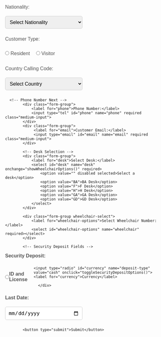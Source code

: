 <html lang="en">
<head>
    <meta charset="UTF-8">
    <meta name="viewport" content="width=device-width, initial-scale=1.0">
    <title>DM Wheelchair Registration Form</title>
    <style>
        /* Same styling as before */

        body {
            font-family: 'Arial', sans-serif;
            background-color: #f4f7fa;
            margin: 0;
            padding: 0;
        }

        .container {
            width: 60%;
            margin: 0 auto;
            background-color: #ffffff;
            padding: 20px;
            border-radius: 10px;
            box-shadow: 0 4px 8px rgba(0, 0, 0, 0.1);
            margin-top: 50px;
        }

        h2 {
            text-align: center;
            color: red;
            font-size: 24px;
            margin-bottom: 20px;
            text-shadow: 2px 2px 4px rgba(0, 0, 0, 0.7);
        }

        label {
            font-size: 16px;
            margin: 10px 0;
            color: #555;
            display: block;
        }

        input, select, button {
            padding: 10px;
            margin: 10px 0;
            border-radius: 5px;
            border: 1px solid #ccc;
            font-size: 16px;
        }

        .medium-input {
            width: 50%;
            display: inline-block;
        }

        input[type="radio"] {
            width: auto;
            margin-right: 10px;
        }

        .form-group {
            margin-bottom: 20px;
        }

        .radio-group {
            display: flex;
            align-items: center;
        }

        .radio-group label {
            margin-right: 20px;
        }

        button {
            background-color: #007bff;
            color: white;
            border: none;
            cursor: pointer;
            font-size: 18px;
            transition: background-color 0.3s;
        }

        button:hover {
            background-color: #0056b3;
        }

        .form-group select {
            width: auto;
            display: inline-block;
            width: 50%;
        }

        .form-group input[type="file"] {
            padding: 5px;
        }

        .hidden {
            display: none;
        }

        .form-section {
            margin-bottom: 20px;
        }

        .form-section label {
            font-weight: bold;
        }

        .wheelchair-select {
            display: inline-block;
            width: 100%;
            padding: 10px;
        }

        .wheelchair-select select {
            width: 50%;
        }

        .footer {
            text-align: center;
            font-size: 14px;
            color: #777;
            margin-top: 40px;
        }

        /* Media Queries for Responsiveness */
        @media (max-width: 768px) {
            .container {
                width: 90%;
            }

            h2 {
                font-size: 20px;
            }

            .medium-input {
                width: 100%;
                display: block;
            }

            .form-group select, .form-group input {
                width: 100%;
            }

            button {
                width: 100%;
            }

            .form-group input[type="file"] {
                width: 100%;
            }

            .wheelchair-select select {
                width: 100%;
            }
        }

        @media (max-width: 480px) {
            h2 {
                font-size: 18px;
            }

            label {
                font-size: 14px;
            }

            input, select, button {
                font-size: 14px;
            }

            .medium-input {
                width: 100%;
            }

            .form-group select, .form-group input {
                font-size: 14px;
            }

            .radio-group label {
                font-size: 14px;
            }

            button {
                font-size: 16px;
            }
        }
    </style>
    <script>

        function showWheelchairOptions() {
            var desk = document.getElementById("desk").value;
            var wheelchairSelect = document.getElementById("wheelchair-options");
            wheelchairSelect.innerHTML = ""; // Clear current options

            var wheelchairOptions = {
                "BA": ["1", "2", "3"],
                "F": ["4", "5", "6"],
                "H": ["7", "8", "9"],
                "GA": ["10", "11"],
                "GD": ["12", "13"]
            };

            if (wheelchairOptions[desk]) {
                wheelchairOptions[desk].forEach(function(option) {
                    var optionElement = document.createElement("option");
                    optionElement.value = option;
                    optionElement.textContent = "Wheelchair " + option;
                    wheelchairSelect.appendChild(optionElement);
                });
            }
        }

        function toggleSecurityDepositOptions() {
            var selectedDeposit = document.querySelector('input[name="deposit-type"]:checked').value;
            document.getElementById("id-fields").style.display = "none";
            document.getElementById("cash-fields").style.display = "none";
            document.getElementById("handed-over-fields").style.display = "none";

            if (selectedDeposit === "id-license") {
                document.getElementById("id-fields").style.display = "block";
            } else if (selectedDeposit === "cash") {
                document.getElementById("cash-fields").style.display = "block";
            } else if (selectedDeposit === "security") {
                document.getElementById("handed-over-fields").style.display = "block";
            }
        }

        // Call the functions when the page is loaded to ensure that hidden fields are correctly initialized
        window.onload = function() {
            toggleSecurityDepositOptions();
        };
    </script>
</head>
<body>
    <div class="container">
        <h2>DM Wheelchair Registration Form</h2>
        <form action="https://script.google.com/macros/s/AKfycbzQjq6dI5bcaTYfaFxiyC5YFMMApS6KomOEAWjtQWRl3584QucI1FybQ6camIoGOB3c/exec" method="POST" enctype="multipart/form-data" onsubmit="return confirmSubmission()">
           
            <!-- Customer Name First -->
            <div class="form-group">
                <label for="customer-name">Customer Name:</label>
                <input type="text" id="customer-name" name="customer-name" required class="medium-input">
            </div>

     <title>Searchable Nationality Dropdown</title>
  <link href="https://cdn.jsdelivr.net/npm/select2@4.1.0-rc.0/dist/css/select2.min.css" rel="stylesheet" />
  <style>
    body {
      font-family: Arial, sans-serif;
      padding: 20px;
    }
    .form-group {
      margin-bottom: 15px;
    }
  </style>
<body>

    
<html lang="en">
<head>
  <meta charset="UTF-8">
  <meta name="viewport" content="width=device-width, initial-scale=1.0"> <!-- Added for mobile responsiveness -->
  <title>Searchable Nationality Dropdown</title>

  <!-- Select2 CSS -->
  <link href="https://cdn.jsdelivr.net/npm/select2@4.1.0-rc.0/dist/css/select2.min.css" rel="stylesheet" />

  <style>
  body {
    font-family: Arial, sans-serif;
    padding: 20px;
  }
  .form-group {
    margin-bottom: 15px;
  }

  /* Default: Mobile view */
  #nationality {
    width: 100%;
  }

  /* Laptop/Desktop view (768px and above) */
  @media (min-width: 768px) {
    #nationality {
      width: 50%;
    }
  }
</style>

</head>
<body>

  <div class="form-group">
    <label for="nationality">Nationality:</label>
    <select id="nationality" name="nationality" required>
      <option value="" disabled selected>Select Nationality</option>
      <option value="Bahrain">Bahrain</option>
      <option value="Kuwait">Kuwait</option>
      <option value="Oman">Oman</option>
      <option value="Qatar">Qatar</option>
      <option value="Saudi Arabia">Saudi Arabia</option>
      <option value="United Arab Emirates">United Arab Emirates</option>
      <option value="Afghanistan">Afghanistan</option>
      <option value="Albania">Albania</option>
      <option value="Algeria">Algeria</option>
      <option value="Andorra">Andorra</option>
      <option value="Angola">Angola</option>
      <option value="Antigua and Barbuda">Antigua and Barbuda</option>
      <option value="Argentina">Argentina</option>
      <option value="Armenia">Armenia</option>
      <option value="Australia">Australia</option>
      <option value="Austria">Austria</option>
      <option value="Azerbaijan">Azerbaijan</option>
      <option value="Bahamas">Bahamas</option>
      <option value="Bangladesh">Bangladesh</option>
      <option value="Barbados">Barbados</option>
      <option value="Belarus">Belarus</option>
      <option value="Belgium">Belgium</option>
      <option value="Belize">Belize</option>
      <option value="Benin">Benin</option>
      <option value="Bhutan">Bhutan</option>
      <option value="Bolivia">Bolivia</option>
      <option value="Bosnia and Herzegovina">Bosnia and Herzegovina</option>
      <option value="Botswana">Botswana</option>
      <option value="Brazil">Brazil</option>
      <option value="Brunei">Brunei</option>
      <option value="Bulgaria">Bulgaria</option>
      <option value="Burkina Faso">Burkina Faso</option>
      <option value="Burundi">Burundi</option>
      <option value="Cabo Verde">Cabo Verde</option>
      <option value="Cambodia">Cambodia</option>
      <option value="Cameroon">Cameroon</option>
      <option value="Canada">Canada</option>
      <option value="Central African Republic">Central African Republic</option>
      <option value="Chad">Chad</option>
      <option value="Chile">Chile</option>
      <option value="China">China</option>
      <option value="Colombia">Colombia</option>
      <option value="Comoros">Comoros</option>
      <option value="Congo">Congo</option>
      <option value="Congo, Democratic Republic of the">Congo, Democratic Republic of the</option>
      <option value="Costa Rica">Costa Rica</option>
      <option value="Croatia">Croatia</option>
      <option value="Cuba">Cuba</option>
      <option value="Cyprus">Cyprus</option>
      <option value="Czech Republic">Czech Republic</option>
      <option value="Denmark">Denmark</option>
      <option value="Djibouti">Djibouti</option>
      <option value="Dominica">Dominica</option>
      <option value="Dominican Republic">Dominican Republic</option>
      <option value="Ecuador">Ecuador</option>
      <option value="Egypt">Egypt</option>
      <option value="El Salvador">El Salvador</option>
      <option value="Equatorial Guinea">Equatorial Guinea</option>
      <option value="Eritrea">Eritrea</option>
      <option value="Estonia">Estonia</option>
      <option value="Eswatini">Eswatini</option>
      <option value="Ethiopia">Ethiopia</option>
      <option value="Fiji">Fiji</option>
      <option value="Finland">Finland</option>
      <option value="France">France</option>
      <option value="Gabon">Gabon</option>
      <option value="Gambia">Gambia</option>
      <option value="Georgia">Georgia</option>
      <option value="Germany">Germany</option>
      <option value="Ghana">Ghana</option>
      <option value="Greece">Greece</option>
      <option value="Grenada">Grenada</option>
      <option value="Guatemala">Guatemala</option>
      <option value="Guinea">Guinea</option>
      <option value="Guinea-Bissau">Guinea-Bissau</option>
      <option value="Guyana">Guyana</option>
      <option value="Haiti">Haiti</option>
      <option value="Honduras">Honduras</option>
      <option value="Hungary">Hungary</option>
      <option value="Iceland">Iceland</option>
      <option value="India">India</option>
      <option value="Indonesia">Indonesia</option>
      <option value="Iran">Iran</option>
      <option value="Iraq">Iraq</option>
      <option value="Ireland">Ireland</option>
      <option value="Israel">Israel</option>
      <option value="Italy">Italy</option>
      <option value="Jamaica">Jamaica</option>
      <option value="Japan">Japan</option>
      <option value="Jordan">Jordan</option>
      <option value="Kazakhstan">Kazakhstan</option>
      <option value="Kenya">Kenya</option>
      <option value="Kiribati">Kiribati</option>
      <option value="Korea, North">Korea, North</option>
      <option value="Korea, South">Korea, South</option>
      <option value="Kyrgyzstan">Kyrgyzstan</option>
      <option value="Laos">Laos</option>
      <option value="Latvia">Latvia</option>
      <option value="Lebanon">Lebanon</option>
      <option value="Lesotho">Lesotho</option>
      <option value="Liberia">Liberia</option>
      <option value="Libya">Libya</option>
      <option value="Liechtenstein">Liechtenstein</option>
      <option value="Lithuania">Lithuania</option>
      <option value="Luxembourg">Luxembourg</option>
      <option value="Madagascar">Madagascar</option>
      <option value="Malawi">Malawi</option>
      <option value="Malaysia">Malaysia</option>
      <option value="Maldives">Maldives</option>
      <option value="Mali">Mali</option>
      <option value="Malta">Malta</option>
      <option value="Marshall Islands">Marshall Islands</option>
      <option value="Mauritania">Mauritania</option>
      <option value="Mauritius">Mauritius</option>
      <option value="Mexico">Mexico</option>
      <option value="Micronesia">Micronesia</option>
      <option value="Moldova">Moldova</option>
      <option value="Monaco">Monaco</option>
      <option value="Mongolia">Mongolia</option>
      <option value="Montenegro">Montenegro</option>
      <option value="Morocco">Morocco</option>
      <option value="Mozambique">Mozambique</option>
      <option value="Myanmar">Myanmar</option>
      <option value="Namibia">Namibia</option>
      <option value="Nauru">Nauru</option>
      <option value="Nepal">Nepal</option>
      <option value="Netherlands">Netherlands</option>
      <option value="New Zealand">New Zealand</option>
      <option value="Nicaragua">Nicaragua</option>
      <option value="Niger">Niger</option>
      <option value="Nigeria">Nigeria</option>
      <option value="North Macedonia">North Macedonia</option>
      <option value="Norway">Norway</option>
      <option value="Pakistan">Pakistan</option>
      <option value="Palau">Palau</option>
      <option value="Panama">Panama</option>
      <option value="Papua New Guinea">Papua New Guinea</option>
      <option value="Paraguay">Paraguay</option>
      <option value="Peru">Peru</option>
      <option value="Philippines">Philippines</option>
      <option value="Poland">Poland</option>
      <option value="Portugal">Portugal</option>
      <option value="Romania">Romania</option>
      <option value="Russia">Russia</option>
      <option value="Rwanda">Rwanda</option>
      <option value="Saint Kitts and Nevis">Saint Kitts and Nevis</option>
      <option value="Saint Lucia">Saint Lucia</option>
      <option value="Saint Vincent and the Grenadines">Saint Vincent and the Grenadines</option>
      <option value="Samoa">Samoa</option>
      <option value="San Marino">San Marino</option>
      <option value="Sao Tome and Principe">Sao Tome and Principe</option>
      <option value="Senegal">Senegal</option>
      <option value="Serbia">Serbia</option>
      <option value="Seychelles">Seychelles</option>
      <option value="Sierra Leone">Sierra Leone</option>
      <option value="Singapore">Singapore</option>
      <option value="Slovakia">Slovakia</option>
      <option value="Slovenia">Slovenia</option>
      <option value="Solomon Islands">Solomon Islands</option>
      <option value="Somalia">Somalia</option>
      <option value="South Africa">South Africa</option>
      <option value="South Korea">South Korea</option>
      <option value="South Sudan">South Sudan</option>
      <option value="Spain">Spain</option>
      <option value="Sri Lanka">Sri Lanka</option>
      <option value="Sudan">Sudan</option>
      <option value="Suriname">Suriname</option>
      <option value="Sweden">Sweden</option>
      <option value="Switzerland">Switzerland</option>
      <option value="Syria">Syria</option>
      <option value="Taiwan">Taiwan</option>
      <option value="Tajikistan">Tajikistan</option>
      <option value="Tanzania">Tanzania</option>
      <option value="Thailand">Thailand</option>
      <option value="Togo">Togo</option>
      <option value="Tonga">Tonga</option>
      <option value="Trinidad and Tobago">Trinidad and Tobago</option>
      <option value="Tunisia">Tunisia</option>
      <option value="Turkey">Turkey</option>
      <option value="Turkmenistan">Turkmenistan</option>
      <option value="Tuvalu">Tuvalu</option>
      <option value="Uganda">Uganda</option>
      <option value="Ukraine">Ukraine</option>
      <option value="United Kingdom">United Kingdom</option>
      <option value="United States">United States</option>
      <option value="Uruguay">Uruguay</option>
      <option value="Uzbekistan">Uzbekistan</option>
      <option value="Vanuatu">Vanuatu</option>
      <option value="Vatican City">Vatican City</option>
      <option value="Venezuela">Venezuela</option>
      <option value="Vietnam">Vietnam</option>
      <option value="Yemen">Yemen</option>
      <option value="Zambia">Zambia</option>
      <option value="Zimbabwe">Zimbabwe</option>
    </select>
  </div>

  <!-- jQuery -->
  <script src="https://code.jquery.com/jquery-3.6.0.min.js"></script>
  <!-- Select2 JS -->
  <script src="https://cdn.jsdelivr.net/npm/select2@4.1.0-rc.0/dist/js/select2.min.js"></script>

  <script>
    $(document).ready(function() {
      $('#nationality').select2({
        placeholder: "Select Nationality"
      });
    });
  </script>

</body>


<div class="form-group">
    <label for="customer-type">Customer Type:</label>
    <div class="radio-group">
        <label><input type="radio" name="customer-type" value="Resident" required> Resident</label>
        <label><input type="radio" name="customer-type" value="Visitor" required> Visitor</label>
    </div>
</div>

<!-- Nationality Dropdown with Country Calling Codes -->
<div class="form-group">
    <label for="country_code">Country Calling Code:</label>
    <select id="country_code" name="country_code" required>
        <option value="" disabled selected>Select Country</option>

        <!-- GCC Countries -->
        <option value="+973">Bahrain (+973)</option>
        <option value="+965">Kuwait (+965)</option>
        <option value="+968">Oman (+968)</option>
        <option value="+974">Qatar (+974)</option>
        <option value="+966">Saudi Arabia (+966)</option>
        <option value="+971">United Arab Emirates (+971)</option>

        <!-- Other Countries (A to Z) -->
        <option value="+93">Afghanistan (+93)</option>
        <option value="+355">Albania (+355)</option>
        <option value="+213">Algeria (+213)</option>
        <option value="+376">Andorra (+376)</option>
        <option value="+244">Angola (+244)</option>
        <option value="+1264">Anguilla (+1264)</option>
        <option value="+672">Antarctica (+672)</option>
        <option value="+1268">Antigua and Barbuda (+1268)</option>
        <option value="+54">Argentina (+54)</option>
        <option value="+374">Armenia (+374)</option>
        <option value="+297">Aruba (+297)</option>
        <option value="+61">Australia (+61)</option>
        <option value="+43">Austria (+43)</option>
        <option value="+994">Azerbaijan (+994)</option>
        <option value="+242">Bahamas (+242)</option>
        <option value="+973">Bahrain (+973)</option>
        <option value="+880">Bangladesh (+880)</option>
        <option value="+1246">Barbados (+1246)</option>
        <option value="+375">Belarus (+375)</option>
        <option value="+32">Belgium (+32)</option>
        <option value="+501">Belize (+501)</option>
        <option value="+229">Benin (+229)</option>
        <option value="+975">Bhutan (+975)</option>
        <option value="+591">Bolivia (+591)</option>
        <option value="+387">Bosnia and Herzegovina (+387)</option>
        <option value="+267">Botswana (+267)</option>
        <option value="+55">Brazil (+55)</option>
        <option value="+673">Brunei (+673)</option>
        <option value="+359">Bulgaria (+359)</option>
        <option value="+226">Burkina Faso (+226)</option>
        <option value="+257">Burundi (+257)</option>
        <option value="+855">Cambodia (+855)</option>
        <option value="+237">Cameroon (+237)</option>
        <option value="+1">Canada (+1)</option>
        <option value="+238">Cape Verde (+238)</option>
        <option value="+345">Cayman Islands (+345)</option>
        <option value="+236">Central African Republic (+236)</option>
        <option value="+235">Chad (+235)</option>
        <option value="+56">Chile (+56)</option>
        <option value="+86">China (+86)</option>
        <option value="+57">Colombia (+57)</option>
        <option value="+269">Comoros (+269)</option>
        <option value="+242">Congo (+242)</option>
        <option value="+243">Congo, Democratic Republic of the (+243)</option>
        <option value="+506">Costa Rica (+506)</option>
        <option value="+225">Côte d'Ivoire (+225)</option>
        <option value="+385">Croatia (+385)</option>
        <option value="+53">Cuba (+53)</option>
        <option value="+357">Cyprus (+357)</option>
        <option value="+420">Czech Republic (+420)</option>
        <option value="+45">Denmark (+45)</option>
        <option value="+253">Djibouti (+253)</option>
        <option value="+1">Dominica (+1)</option>
        <option value="+1">Dominican Republic (+1)</option>
        <option value="+593">Ecuador (+593)</option>
        <option value="+20">Egypt (+20)</option>
        <option value="+503">El Salvador (+503)</option>
        <option value="+240">Equatorial Guinea (+240)</option>
        <option value="+291">Eritrea (+291)</option>
        <option value="+372">Estonia (+372)</option>
        <option value="+251">Ethiopia (+251)</option>
        <option value="+679">Fiji (+679)</option>
        <option value="+358">Finland (+358)</option>
        <option value="+33">France (+33)</option>
        <option value="+241">Gabon (+241)</option>
        <option value="+220">Gambia (+220)</option>
        <option value="+995">Georgia (+995)</option>
        <option value="+49">Germany (+49)</option>
        <option value="+233">Ghana (+233)</option>
        <option value="+30">Greece (+30)</option>
        <option value="+1">Grenada (+1)</option>
        <option value="+502">Guatemala (+502)</option>
        <option value="+224">Guinea (+224)</option>
        <option value="+245">Guinea-Bissau (+245)</option>
        <option value="+592">Guyana (+592)</option>
        <option value="+509">Haiti (+509)</option>
        <option value="+504">Honduras (+504)</option>
        <option value="+852">Hong Kong (+852)</option>
        <option value="+36">Hungary (+36)</option>
        <option value="+354">Iceland (+354)</option>
        <option value="+91">India (+91)</option>
        <option value="+62">Indonesia (+62)</option>
        <option value="+98">Iran (+98)</option>
        <option value="+964">Iraq (+964)</option>
        <option value="+353">Ireland (+353)</option>
        <option value="+972">Israel (+972)</option>
        <option value="+39">Italy (+39)</option>
        <option value="+1">Jamaica (+1)</option>
        <option value="+81">Japan (+81)</option>
        <option value="+962">Jordan (+962)</option>
        <option value="+7">Kazakhstan (+7)</option>
        <option value="+254">Kenya (+254)</option>
        <option value="+686">Kiribati (+686)</option>
        <option value="+996">Kyrgyzstan (+996)</option>
        <option value="+856">Laos(+856)</option>
        <option value="+371">Latvia(+371)</option>
    <option value="+961">Lebanon (+961)</option>
    <option value="+266">Lesotho (+266)</option>
    <option value="+231">Liberia (+231)</option>
   <option value="+218">Libya (+218)</option>
<option value="+423">Liechtenstein (+423)</option>
<option value="+370">Lithuania (+370)</option>
<option value="+352">Luxembourg (+352)</option>
<option value="+853">Macao (+853)</option>
<option value="+389">Macedonia (+389)</option>
<option value="+261">Madagascar (+261)</option>
<option value="+265">Malawi (+265)</option>
<option value="+60">Malaysia (+60)</option>
<option value="+960">Maldives (+960)</option>
<option value="+223">Mali (+223)</option>
<option value="+356">Malta (+356)</option>
<option value="+692">Marshall Islands (+692)</option>
<option value="+596">Martinique (+596)</option>
<option value="+222">Mauritania (+222)</option>
<option value="+230">Mauritius (+230)</option>
<option value="+262">Mayotte (+262)</option>
<option value="+52">Mexico (+52)</option>
<option value="+691">Micronesia (+691)</option>
<option value="+373">Moldova (+373)</option>
<option value="+377">Monaco (+377)</option>
<option value="+976">Mongolia (+976)</option>
<option value="+1664">Montserrat (+1664)</option>
<option value="+212">Morocco (+212)</option>
<option value="+258">Mozambique (+258)</option>
<option value="+95">Myanmar (+95)</option>
<option value="+264">Namibia (+264)</option>
<option value="+674">Nauru (+674)</option>
<option value="+977">Nepal (+977)</option>
<option value="+31">Netherlands (+31)</option>
<option value="+599">Netherlands Antilles (+599)</option>
<option value="+687">New Caledonia (+687)</option>
<option value="+64">New Zealand (+64)</option>
<option value="+7370">Turkmenistan (+7370)</option>
<option value="+1649">Turks and Caicos Islands (+1649)</option>
<option value="+688">Tuvalu (+688)</option>
<option value="+256">Uganda (+256)</option>
<option value="+380">Ukraine (+380)</option>
<option value="+971">United Arab Emirates (+971)</option>
<option value="+44">United Kingdom (+44)</option>
<option value="+1">United States (+1)</option>
<option value="+1">United States Minor Outlying Islands (+1)</option>
<option value="+598">Uruguay (+598)</option>
<option value="+998">Uzbekistan (+998)</option>
<option value="+678">Vanuatu (+678)</option>
<option value="+58">Venezuela (+58)</option>
<option value="+84">Vietnam (+84)</option>
<option value="+1284">Virgin Islands, British (+1284)</option>
<option value="+1340">Virgin Islands, U.S. (+1340)</option>
<option value="+681">Wallis and Futuna (+681)</option>
<option value="+212">Western Sahara (+212)</option>
<option value="+967">Yemen (+967)</option>
<option value="+260">Zambia (+260)</option>
<option value="+263">Zimbabwe (+263)</option>

      </select>
</div>

 




      <!-- Phone Number Next -->
            <div class="form-group">
                <label for="phone">Phone Number:</label>
                <input type="tel" id="phone" name="phone" required class="medium-input">
            </div>
            <div class="form-group">
                 <label for="email">Customer Email:</label>
                 <input type="email" id="email" name="email" required class="medium-input">
            </div>

            <!-- Desk Selection -->
            <div class="form-group">
                <label for="desk">Select Desk:</label>
                <select id="desk" name="desk" onchange="showWheelchairOptions()" required>
                    <option value="" disabled selected>Select a desk</option>
                    <option value="BA">BA Desk</option>
                    <option value="F">F Desk</option>
                    <option value="H">H Desk</option>
                    <option value="GA">GA Desk</option>
                    <option value="GD">GD Desk</option>
                </select>
            </div>

            <div class="form-group wheelchair-select">
                <label for="wheelchair-options">Select Wheelchair Number:</label>
                <select id="wheelchair-options" name="wheelchair" required></select>
            </div>

            <!-- Security Deposit Fields -->


<div class="form-section">
  <label>Security Deposit:</label>
  <div class="radio-group">
    <input type="radio" id="id-license" name="deposit-type" value="id-license" onclick="toggleSecurityDepositOptions()" required>
    <label for="id-license">ID and License</label>

    <input type="radio" id="currency" name="deposit-type" value="cash" onclick="toggleSecurityDepositOptions()">
    <label for="currency">Currency</label>

      </div>
</div>

<div id="id-fields" class="form-group hidden">
  <label for="id-number">ID Number:</label>
  <input type="text" id="id-number" name="id-number">
</div>

<div id="cash-fields" class="form-group hidden">
  <label for="cash-amount">Cash Amount:</label>
  <input type="number" id="cash-amount" name="cash-amount">

  <label for="currency-type" class="currency-label">Currency:</label>
  <select id="currency-type" name="currency-type" class="currency-select">
    <option value="usd">USD (Dollar)</option>
    <option value="aed">AED (Dirham)</option>
    <option value="sar">SAR (Riyal)</option>
    <option value="bhd">BHD (Dinar)</option>
    <option value="kwd">KWD (Dinar)</option>
    <option value="omr">OMR (Rial)</option>
    <option value="qat">QAR (Riyal)</option>
    <option value="jod">JOD (Jordanian Dinar)</option>
    <option value="eur">EUR (Euro)</option>
    <option value="other">Other</option>
  </select>
</div>

<div id="handed-over-fields" class="form-group hidden">
  <div class="two-fields">
    <div class="field-container">
      <label for="security-id">Security ID:</label>
      <input type="text" id="security-id" name="security-id">
    </div>
    <div class="field-container">
      <label for="customer-id">Customer ID:</label>
      <input type="text" id="customer-id" name="customer-id">
    </div>
  </div>
</div>


<div class="form-group">
    <label for="last-date">Last Date:</label>
    <input type="date" id="last-date" name="last-date" class="medium-input" required>
</div>

<script>
    function toggleSecurityDepositOptions() {
      const idFields = document.getElementById('id-fields');
      const cashFields = document.getElementById('cash-fields');
      const handedOverFields = document.getElementById('handed-over-fields');

      const idNumber = document.getElementById('id-number');
      const cashAmount = document.getElementById('cash-amount');
      const currencyType = document.getElementById('currency-type');
      const securityId = document.getElementById('security-id');
      const customerId = document.getElementById('customer-id');

      const selectedType = document.querySelector('input[name="deposit-type"]:checked')?.value;

      // Hide and disable all first
      idFields.classList.add('hidden');
      idNumber.disabled = true;

      cashFields.classList.add('hidden');
      cashAmount.disabled = true;
      currencyType.disabled = true;

      handedOverFields.classList.add('hidden');
      securityId.disabled = true;
      customerId.disabled = true;

      // Show and enable based on selection
      if (selectedType === 'id-license') {
        idFields.classList.remove('hidden');
        idNumber.disabled = false;
      } else if (selectedType === 'cash') {
        cashFields.classList.remove('hidden');
        cashAmount.disabled = false;
        currencyType.disabled = false;
      } else if (selectedType === 'security') {
        handedOverFields.classList.remove('hidden');
        securityId.disabled = false;
        customerId.disabled = false;
      }
    }
  </script>



            <button type="submit">Submit</button>
  
</html>
